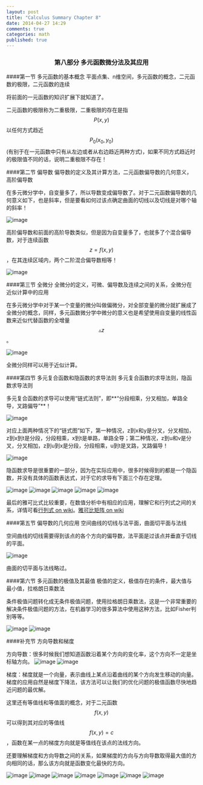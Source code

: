 ```yaml
---
layout: post
title: "Calculus Summary Chapter 8"
date: 2014-04-27 14:29
comments: true
categories: math
published: true
---
```

### <center>第八部分 多元函数微分法及其应用</center>

####第一节 多元函数的基本概念
平面点集、n维空间，多元函数的概念，二元函数的极限，二元函数的连续

将前面的一元函数的知识扩展下就知道了。

二元函数的极限称为二重极限，二重极限的存在是指$$P(x,y)$$以任何方式趋近$$P_{0}(x_{0},y_{0})$$(有别于在一元函数中只有从左边或者从右边趋近两种方式)，如果不同方式趋近时的极限值不同的话，说明二重极限不存在！

####第二节 偏导数
偏导数的定义及其计算方法，二元函数偏导数的几何意义，高阶偏导数

在多元微分学中，自变量多了，所以导数变成偏导数了。对于二元函数偏导数的几何意义如下，也是斜率，但是要看如何过该点确定曲面的切线以及切线是对哪个轴的斜率！

![image][43]

高阶偏导数和前面的高阶导数类似，但是因为自变量多了，也就多了个混合偏导数，对于连续函数$$z=f(x,y)$$，在其连续区域内，两个二阶混合偏导数相等！

![image][44]

####第三节 全微分
全微分的定义，可微、偏导数及连续之间的关系，全微分在近似计算中的应用

在多元微分学中对于某一个变量的微分叫做偏微分，对全部变量的微分就扩展成了全微分的概念，同样，多元函数微分学中微分的意义也是希望使用自变量的线性函数来近似代替函数的全增量$$\vartriangle z$$。

![image][45]

全微分同样可以用于近似计算。

####第四节 多元复合函数和隐函数的求导法则
多元复合函数的求导法则，隐函数求导法则

多元复合函数的求导可以使用“链式法则”，即**“分段相乘，分叉相加，单路全导，叉路偏导”**！

![image][46]

对应上面两种情况下的“链式图”如下，第一种情况，z到x和y是分叉，分叉相加，z到x到t是分段，分段相乘，x到t是单路，单路全导；第二种情况，z到u和v是分叉，分叉相加，z到u到x是分段，分段相乘，u到t是叉路，叉路偏导！

![image][47]

隐函数求导是很重要的一部分，因为在实际应用中，很多时候得到的都是一个隐函数，并没有具体的函数表达式，对于它的求导有下面三个存在定理。

![image][48]
![image][49]
![image][50]
![image][51]
![image][52]

最后的雅可比式比较重要，在数值分析中有相应的应用，理解它和行列式之间的关系，详情可看[行列式 on wiki](http://zh.wikipedia.org/wiki/%E8%A1%8C%E5%88%97%E5%BC%8F)。[雅可比矩阵 on wiki](http://zh.wikipedia.org/wiki/%E9%9B%85%E5%8F%AF%E6%AF%94%E7%9F%A9%E9%98%B5)

####第五节 偏导数的几何应用
空间曲线的切线与法平面，曲面切平面与法线

空间曲线的切线需要得到该点的各个方向的偏导数，法平面是过该点并垂直于切线的平面。

![image][53]

曲面的切平面与法线略过。

####第六节 多元函数的极值及其最值
极值的定义，极值存在的条件，最大值与最小值，拉格朗日乘数法

条件极值问题转化成无条件极值问题，使用拉格朗日乘数法，这是一个非常重要的解决条件极值问题的方法，在机器学习的很多算法中使用这种方法，比如Fisher判别等等。

![image][54]
![image][55]

####补充节 方向导数和梯度

方向导数：很多时候我们想知道函数沿着某个方向的变化率，这个方向不一定是坐标轴方向。
![image][63]
![image][64]

梯度：梯度就是一个向量，表示曲线上某点沿着曲线的某个方向发生移动的向量。梯度的应用自然是梯度下降法，该方法可以让我们的优化问题的极值函数尽快地趋近问题的最优解。

这里还有等值线和等值面的概念，对于二元函数$$f(x,y)$$可以得到其对应的等值线$$f(x,y)=c$$，函数在某一点的梯度方向就是等值线在该点的法线方向。

还要理解梯度和方向导数之间的关系，如果梯度的方向与方向导数取得最大值的方向相同的话，那么该方向就是函数变化最快的方向。

![image][56]
![image][57]
![image][58]
![image][59]
![image][60]
![image][61]
![image][62]


  [1]: http://hujiaweibujidao.github.io/images/math/elementalfuns.png
  [2]: http://hujiaweibujidao.github.io/images/math/elementalfuns.png
  [3]: http://hujiaweibujidao.github.io/images/math/fun_limit.png
  [4]: http://hujiaweibujidao.github.io/images/math/funlimit_meaning.png
  [5]: http://hujiaweibujidao.github.io/images/math/sinxoverx.png
  [6]: http://hujiaweibujidao.github.io/images/math/deviration_meaning.png
  [7]: http://hujiaweibujidao.github.io/images/math/deviration.png
  [8]: http://hujiaweibujidao.github.io/images/math/weifen.png
  [9]: http://hujiaweibujidao.github.io/images/math/weifen_meaning.png
  [10]: http://hujiaweibujidao.github.io/images/math/langrant.png
  [11]: http://hujiaweibujidao.github.io/images/math/fun_figure.png
  [12]: http://hujiaweibujidao.github.io/images/math/dingjifen.png
  [13]: http://hujiaweibujidao.github.io/images/math/jifen_midvalue.png
  [14]: http://hujiaweibujidao.github.io/images/math/dingjifen_area.png
  [15]: http://hujiaweibujidao.github.io/images/math/infty_round.png
  [16]: http://hujiaweibujidao.github.io/images/math/tylor_serials.png
  [17]: http://hujiaweibujidao.github.io/images/math/miseries1.png
  [18]: http://hujiaweibujidao.github.io/images/math/miseries2.png
  [19]: http://hujiaweibujidao.github.io/images/math/ex.png
  [20]: http://hujiaweibujidao.github.io/images/math/common_series.png
  [21]: http://hujiaweibujidao.github.io/images/math/tiaohe_series.png
  [22]: http://hujiaweibujidao.github.io/images/math/xuanzhuanti.png
  [23]: http://hujiaweibujidao.github.io/images/math/fangxiangjiao1.png
  [24]: http://hujiaweibujidao.github.io/images/math/fangxiangjiao2.png
  [25]: http://hujiaweibujidao.github.io/images/math/touying1.png
  [26]: http://hujiaweibujidao.github.io/images/math/touying2.png
  [27]: http://hujiaweibujidao.github.io/images/math/shuliangji1.png
  [28]: http://hujiaweibujidao.github.io/images/math/shuliangji2.png
  [29]: http://hujiaweibujidao.github.io/images/math/line1.png
  [30]: http://hujiaweibujidao.github.io/images/math/line2.png
  [31]: http://hujiaweibujidao.github.io/images/math/lineangle.png
  [32]: http://hujiaweibujidao.github.io/images/math/linespaceangle.png
  [33]: http://hujiaweibujidao.github.io/images/math/space1.png
  [34]: http://hujiaweibujidao.github.io/images/math/space2.png
  [35]: http://hujiaweibujidao.github.io/images/math/spaceline1.png
  [36]: http://hujiaweibujidao.github.io/images/math/spaceline2.png
  [37]: http://hujiaweibujidao.github.io/images/math/spaceangle.png
  [38]: http://hujiaweibujidao.github.io/images/math/qumian.png
  [39]: http://hujiaweibujidao.github.io/images/math/xuanzhuanqumian.png
  [40]: http://hujiaweibujidao.github.io/images/math/zhumian.png
  [41]: http://hujiaweibujidao.github.io/images/math/space1.png
  [42]: http://hujiaweibujidao.github.io/images/math/space2.png
  [43]: http://hujiaweibujidao.github.io/images/math/piandaoshu.png
  [44]: http://hujiaweibujidao.github.io/images/math/gaojipiandaoshu.png
  [45]: http://hujiaweibujidao.github.io/images/math/quanweifen.png
  [46]: http://hujiaweibujidao.github.io/images/math/chainrule.png
  [47]: http://hujiaweibujidao.github.io/images/math/chainrulefig.png
  [48]: http://hujiaweibujidao.github.io/images/math/yinfun1.png
  [49]: http://hujiaweibujidao.github.io/images/math/yinfun2.png
  [50]: http://hujiaweibujidao.github.io/images/math/yinfun3.png
  [51]: http://hujiaweibujidao.github.io/images/math/yinfun4.png
  [52]: http://hujiaweibujidao.github.io/images/math/yinfun5.png
  [53]: http://hujiaweibujidao.github.io/images/math/spaceline_qiexian.png
  [54]: http://hujiaweibujidao.github.io/images/math/lagerang1.png
  [55]: http://hujiaweibujidao.github.io/images/math/lagerang2.png
  [56]: http://hujiaweibujidao.github.io/images/math/tidu1.png
  [57]: http://hujiaweibujidao.github.io/images/math/tidu2.png
  [58]: http://hujiaweibujidao.github.io/images/math/tidu3.png
  [59]: http://hujiaweibujidao.github.io/images/math/tidu4.png
  [60]: http://hujiaweibujidao.github.io/images/math/tidu5.png
  [61]: http://hujiaweibujidao.github.io/images/math/tidu6.png
  [62]: http://hujiaweibujidao.github.io/images/math/tidu7.png
  [63]: http://hujiaweibujidao.github.io/images/math/fangxiangdaoshu1.png
  [64]: http://hujiaweibujidao.github.io/images/math/fangxiangdaoshu2.png
  [65]: http://hujiaweibujidao.github.io/images/math/erchongjifen.png
  [66]: http://hujiaweibujidao.github.io/images/math/erchongjifen2.png
  [67]: http://hujiaweibujidao.github.io/images/math/erchongjifen3.png
  [68]: http://hujiaweibujidao.github.io/images/math/erchongjifen4.png
  [69]: http://hujiaweibujidao.github.io/images/math/chuzhi.png
  [70]: http://hujiaweibujidao.github.io/images/math/fenlibianliang1.png
  [71]: http://hujiaweibujidao.github.io/images/math/fenlibianliang2.png
  [72]: http://hujiaweibujidao.github.io/images/math/qici1.png
  [73]: http://hujiaweibujidao.github.io/images/math/qici2.png
  [74]: http://hujiaweibujidao.github.io/images/math/qici3.png
  [75]: http://hujiaweibujidao.github.io/images/math/xianxing1.png
  [76]: http://hujiaweibujidao.github.io/images/math/xianxing2.png
  [77]: http://hujiaweibujidao.github.io/images/math/xianxing3.png
  [78]: http://hujiaweibujidao.github.io/images/math/xianxing4.png
  [79]: http://hujiaweibujidao.github.io/images/math/bonuli1.png
  [80]: http://hujiaweibujidao.github.io/images/math/bonuli2.png
  [81]: http://hujiaweibujidao.github.io/images/math/bonuli3.png
  
  